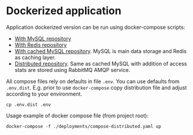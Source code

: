 Dockerized application
==

Application dockerized version can be run using docker-compose scripts:
- [With MySQL repository](../deployments/compose-mysql-repo.yaml)
- [With Redis repository](../deployments/compose-redis-repo.yaml)
- [With cached MySQL repository](../deployments/compose-cached-mysql-repo.yaml). MySQL is main data storage and Redis as caching layer.
- [Distributed repository](../deployments/compose-distributed.yaml). Same as cached MySQL with addition of access stats are stored using RabbitMQ AMQP service.

All compose files rely on defaults in file `.env`. You can use defaults from `.env.dist`. E.g. prior to use `docker-compose`
copy distribution file and adjust according to your environment.

```shell
cp .env.dist .env
```

Usage example of docker compose file (from project root):

```shell
docker-compose -f ./deployments/compose-distributed.yaml up
```
